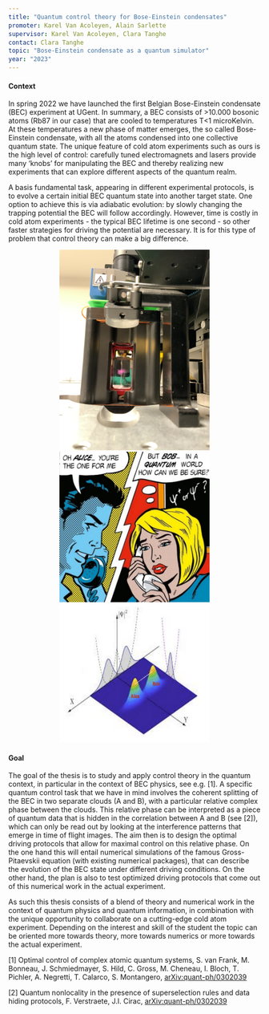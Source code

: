 ```yaml
---
title: "Quantum control theory for Bose-Einstein condensates"
promoter: Karel Van Acoleyen, Alain Sarlette
supervisor: Karel Van Acoleyen, Clara Tanghe
contact: Clara Tanghe
topic: "Bose-Einstein condensate as a quantum simulator"
year: "2023"
---
```


#### Context

In spring 2022 we have launched the first Belgian Bose-Einstein condensate (BEC) experiment at UGent. In summary, a BEC consists of >10.000 bosonic atoms (Rb87 in our case) that are cooled to temperatures T<1 microKelvin. 
At these temperatures a new phase of matter emerges, the so called Bose-Einstein condensate, with all the atoms condensed into one collective quantum state. 
The unique feature of cold atom experiments such as ours is the high level of control: carefully tuned electromagnets and lasers provide many ‘knobs’ for manipulating the BEC and thereby realizing new experiments that can explore different aspects of the quantum realm.

A basis fundamental task, appearing in different experimental protocols, is to evolve a certain initial BEC quantum state into another target state. 
One option to achieve this is via adiabatic evolution: by slowly changing the trapping potential the BEC will follow accordingly. 
However, time is costly in cold atom experiments - the typical BEC lifetime is one second - so other faster strategies for driving the potential are necessary. It is for this type of problem that control theory can make a big difference.

<p align="middle">
  <img alt="Science chamber" src="/images/thesistopics/2023CTanghe1.png" width="300px" />
  <img alt="Alice and Bob" src="/images/thesistopics/2023CTanghe5.jpg" width="300px" />
  <img alt="Split condensate" src="/images/thesistopics/2023CTanghe6.png" width="300px" /> 
 </p>

#### Goal
The goal of the thesis is to study and apply control theory in the quantum context, in particular in the context of BEC physics, see e.g. [1]. 
A specific quantum control task that we have in mind involves the coherent splitting of the BEC in two separate clouds (A and B), with a particular relative complex phase between the clouds. This relative phase can be interpreted as a piece of quantum data that is hidden in the correlation between A and B (see [2]), which can only be read out by looking at the interference patterns that emerge in time of flight images. The aim then is to design the optimal driving protocols that allow for maximal control on this relative phase. On the one hand this will entail numerical simulations of the famous Gross-Pitaevskii equation (with existing numerical packages), that can describe the evolution of the BEC state under different driving conditions. On the other hand, the plan is also to test optimized driving protocols that come out of this numerical work in the actual experiment.

As such this thesis consists of a blend of theory and numerical work in the context of quantum physics and quantum information, in combination with the unique opportunity to collaborate on a cutting-edge cold atom experiment. 
Depending on the interest and skill of the student the topic can be oriented more towards theory, more towards numerics or more towards the actual experiment.

[1] Optimal control of complex atomic quantum systems, S. van Frank, M. Bonneau, J. Schmiedmayer, S. Hild, C. Gross, M. Cheneau, I. Bloch, T. Pichler, A. Negretti, T. Calarco, S. Montangero, [arXiv:quant-ph/0302039](https://arxiv.org/abs/1511.02247)

[2] Quantum nonlocality in the presence of superselection rules and data hiding protocols, F. Verstraete, J.I. Cirac, [arXiv:quant-ph/0302039](https://arxiv.org/abs/quant-ph/0302039)
